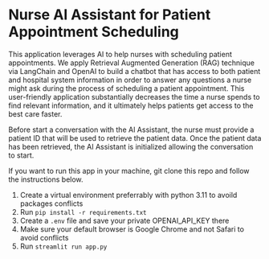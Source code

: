# Nurse AI Assistant for Patient Appointment Scheduling

This application leverages AI to help nurses with scheduling patient appointments. We apply Retrieval Augmented Generation (RAG) technique via LangChain and OpenAI to build a chatbot that has access to both patient and hospital system information in order to answer any questions a nurse might ask during the process of scheduling a patient appointment. This user-friendly application substantially decreases the time a nurse spends to find relevant information, and it ultimately helps patients get access to the best care faster.

Before start a conversation with the AI Assistant, the nurse must provide a patient ID that will be used to retrieve the patient data. Once the patient data has been retrieved, the AI Assistant is initialized allowing the conversation to start.

If you want to run this app in your machine, git clone this repo and follow the instructions below.

1. Create a virtual environment preferrably with python 3.11 to avoild packages conflicts
2. Run `pip install -r requirements.txt`
3. Create a `.env` file and save your private OPENAI_API_KEY there
4. Make sure your default browser is Google Chrome and not Safari to avoid conflicts
4. Run `streamlit run app.py`